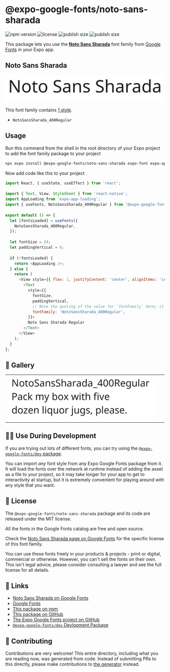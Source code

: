 # @expo-google-fonts/noto-sans-sharada

![npm version](https://flat.badgen.net/npm/v/@expo-google-fonts/noto-sans-sharada)
![license](https://flat.badgen.net/github/license/expo/google-fonts)
![publish size](https://flat.badgen.net/packagephobia/install/@expo-google-fonts/noto-sans-sharada)
![publish size](https://flat.badgen.net/packagephobia/publish/@expo-google-fonts/noto-sans-sharada)

This package lets you use the [**Noto Sans Sharada**](https://fonts.google.com/specimen/Noto+Sans+Sharada) font family from [Google Fonts](https://fonts.google.com/) in your Expo app.

## Noto Sans Sharada

![Noto Sans Sharada](./font-family.png)

This font family contains [1 style](#-gallery).

- `NotoSansSharada_400Regular`

## Usage

Run this command from the shell in the root directory of your Expo project to add the font family package to your project
```sh
npx expo install @expo-google-fonts/noto-sans-sharada expo-font expo-app-loading
```

Now add code like this to your project
```js
import React, { useState, useEffect } from 'react';

import { Text, View, StyleSheet } from 'react-native';
import AppLoading from 'expo-app-loading';
import { useFonts, NotoSansSharada_400Regular } from '@expo-google-fonts/noto-sans-sharada';

export default () => {
  let [fontsLoaded] = useFonts({
    NotoSansSharada_400Regular,
  });

  let fontSize = 24;
  let paddingVertical = 6;

  if (!fontsLoaded) {
    return <AppLoading />;
  } else {
    return (
      <View style={{ flex: 1, justifyContent: 'center', alignItems: 'center' }}>
        <Text
          style={{
            fontSize,
            paddingVertical,
            // Note the quoting of the value for `fontFamily` here; it expects a string!
            fontFamily: 'NotoSansSharada_400Regular',
          }}>
          Noto Sans Sharada Regular
        </Text>
      </View>
    );
  }
};

```

## 🔡 Gallery


||||
|-|-|-|
|![NotoSansSharada_400Regular](./NotoSansSharada_400Regular.ttf.png)||||


## 👩‍💻 Use During Development

If you are trying out lots of different fonts, you can try using the [`@expo-google-fonts/dev` package](https://github.com/expo/google-fonts/tree/master/font-packages/dev#readme).

You can import *any* font style from any Expo Google Fonts package from it. It will load the fonts
over the network at runtime instead of adding the asset as a file to your project, so it may take longer
for your app to get to interactivity at startup, but it is extremely convenient
for playing around with any style that you want.

## 📖 License

The `@expo-google-fonts/noto-sans-sharada` package and its code are released under the MIT license.

All the fonts in the Google Fonts catalog are free and open source.

Check the [Noto Sans Sharada page on Google Fonts](https://fonts.google.com/specimen/Noto+Sans+Sharada) for the specific license of this font family.

You can use these fonts freely in your products & projects - print or digital, commercial or otherwise. However, you can't sell the fonts on their own. This isn't legal advice, please consider consulting a lawyer and see the full license for all details.

## 🔗 Links

- [Noto Sans Sharada on Google Fonts](https://fonts.google.com/specimen/Noto+Sans+Sharada)
- [Google Fonts](https://fonts.google.com/)
- [This package on npm](https://www.npmjs.com/package/@expo-google-fonts/noto-sans-sharada)
- [This package on GitHub](https://github.com/expo/google-fonts/tree/master/font-packages/noto-sans-sharada)
- [The Expo Google Fonts project on GitHub](https://github.com/expo/google-fonts)
- [`@expo-google-fonts/dev` Devlopment Package](https://github.com/expo/google-fonts/tree/master/font-packages/dev)

## 🤝 Contributing

Contributions are very welcome! This entire directory, including what you are reading now, was generated from code. Instead of submitting PRs to this directly, please make contributions to [the generator](https://github.com/expo/google-fonts/tree/master/packages/generator) instead.
